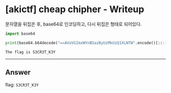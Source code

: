 # [akictf] cheap chipher - Writeup

문자열을 뒤집은 후, base64로 인코딩하고, 다시 뒤집은 형태로 되어있다.

``` python
import base64

print(base64.b64decode("==AVoVGImxWYnBSazByUzMkUzQ1XLNTW".encode()[::-1])[::-1].decode())
```
```
The flag is S3CR3T_K3Y
```

___

## Answer

flag: `S3CR3T_K3Y`
